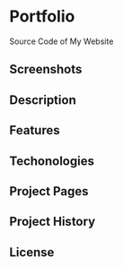 # Portfolio

Source Code of My Website

## Screenshots

## Description

## Features

## Techonologies

## Project Pages

## Project History

## License